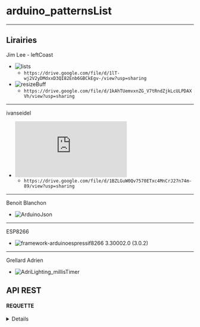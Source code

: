 # arduino_patternsList
---
## Lirairies  

Jim Lee - leftCoast  
- ![lists](https://github.com/leftCoast/LC_baseTools) 
  -   `https://drive.google.com/file/d/1lT-wj2V2yDMdxxD3QI82Enb6GBCkEgv-/view?usp=sharing`  
- ![resizeBuff](https://github.com/leftCoast/LC_baseTools) 
  - `https://drive.google.com/file/d/1kAhTUemvxnZG_V7tRndZjkLcULPDAXVh/view?usp=sharing`  
---
ivanseidel    
- ![LList](https://github.com/DmytroKorniienko/FireLamp_JeeUI/blob/master/include/LList.h) 
  - `https://drive.google.com/file/d/1BZLGuW0Qv7570ETxc4MnCrJ27n74m-89/view?usp=sharing`  
---
Benoit Blanchon  
- ![ArduinoJson](https://github.com/bblanchon/ArduinoJson) 
--- 
ESP8266 
- ![framework-arduinoespressif8266 3.30002.0 (3.0.2) ](https://github.com/esp8266/Arduino) 
---
Grellard Adrien  
- ![AdriLighting_millisTimer](https://github.com/AdriLighting/millisTimer.git) 

## API REST

#### REQUETTE    
<details>  
  <pre>     
      HTTP, JS, UDP, SOCKET 
        JSON SYNTAX
          op    object  fonction avec laquelle traiter le parsing + execution des commandes
                0 = ?
                1 = playlist items management
          type  object  type de format (nom de commande avc String,int ETC...)
          cli   object  porvenance: http server, websocket server, udp/multi
          set   array   setter
                [
                  n object  id commande
                  v object  valeur commoand si besoin
                ] , 
                [**]
          get   array   getter
                [  id commande ] , 
                [**]  
  <\pre>    
<\details>  

<hr>

---

<br>

## Dropdowns

To create a dropdown containing **text**:

<details>
  
```html
      HTTP, JS, UDP, SOCKET 
        JSON SYNTAX
          op    object  fonction avec laquelle traiter le parsing + execution des commandes
                0 = ?
                1 = playlist items management
          type  object  type de format (nom de commande avc String,int ETC...)
          cli   object  porvenance: http server, websocket server, udp/multi
          set   array   setter
                [
                  n object  id commande
                  v object  valeur commoand si besoin
                ] , 
                [**]
          get   array   getter
                [  id commande ] , 
                [**]  
```
</details>

<br>

Use:


---

<br>

#### CLIENT->SERVER 
aaa

   

